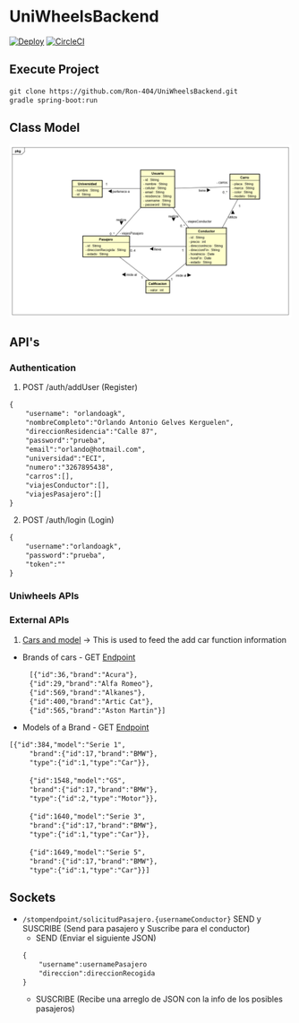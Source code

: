 # UniWheelsBackend 

[![Deploy](https://www.herokucdn.com/deploy/button.svg)](https://uniwheels-backend.herokuapp.com)
[![CircleCI](https://circleci.com/gh/Ron-404/UniWheelsBackend.svg?style=svg)](https://app.circleci.com/pipelines/github/Ron-404/UniWheelsBackend)

## Execute Project

```
git clone https://github.com/Ron-404/UniWheelsBackend.git
gradle spring-boot:run
```

## Class Model

![Class Model](images/DiagramaDeClases.png)

## API's

### Authentication
1. POST /auth/addUser (Register)
```
{
    "username": "orlandoagk",
    "nombreCompleto":"Orlando Antonio Gelves Kerguelen",
    "direccionResidencia":"Calle 87",
    "password":"prueba",
    "email":"orlando@hotmail.com",
    "universidad":"ECI",
    "numero":"3267895438",
    "carros":[],
    "viajesConductor":[],
    "viajesPasajero":[]
}
```
2. POST /auth/login (Login)
```
{
    "username":"orlandoagk",
    "password":"prueba",
    "token":""
}
```

### Uniwheels APIs

### External APIs
1. [Cars and model](https://the-vehicles-api.herokuapp.com/brands) -> This is used to feed the add car function information

* Brands of cars - GET [Endpoint](https://the-vehicles-api.herokuapp.com/brands/)

```
     [{"id":36,"brand":"Acura"},
     {"id":29,"brand":"Alfa Romeo"},
     {"id":569,"brand":"Alkanes"},
     {"id":400,"brand":"Artic Cat"},
     {"id":565,"brand":"Aston Martin"}]
```
* Models of a Brand - GET [Endpoint](https://the-vehicles-api.herokuapp.com/models?brandId=17)
```
[{"id":384,"model":"Serie 1",
     "brand":{"id":17,"brand":"BMW"},
     "type":{"id":1,"type":"Car"}},
     
     {"id":1548,"model":"GS",
     "brand":{"id":17,"brand":"BMW"},
     "type":{"id":2,"type":"Motor"}},
     
     {"id":1640,"model":"Serie 3",
     "brand":{"id":17,"brand":"BMW"},
     "type":{"id":1,"type":"Car"}},
     
     {"id":1649,"model":"Serie 5",
     "brand":{"id":17,"brand":"BMW"},
     "type":{"id":1,"type":"Car"}}]
 ```
 
## Sockets

* `/stompendpoint/solicitudPasajero.{usernameConductor}` SEND y SUSCRIBE (Send para pasajero y Suscribe para el conductor)
    - SEND (Enviar el siguiente JSON)
    ```
    {
        "username":usernamePasajero
        "direccion":direccionRecogida
    }
    ```
    - SUSCRIBE (Recibe una arreglo de JSON con la info de los posibles pasajeros)
